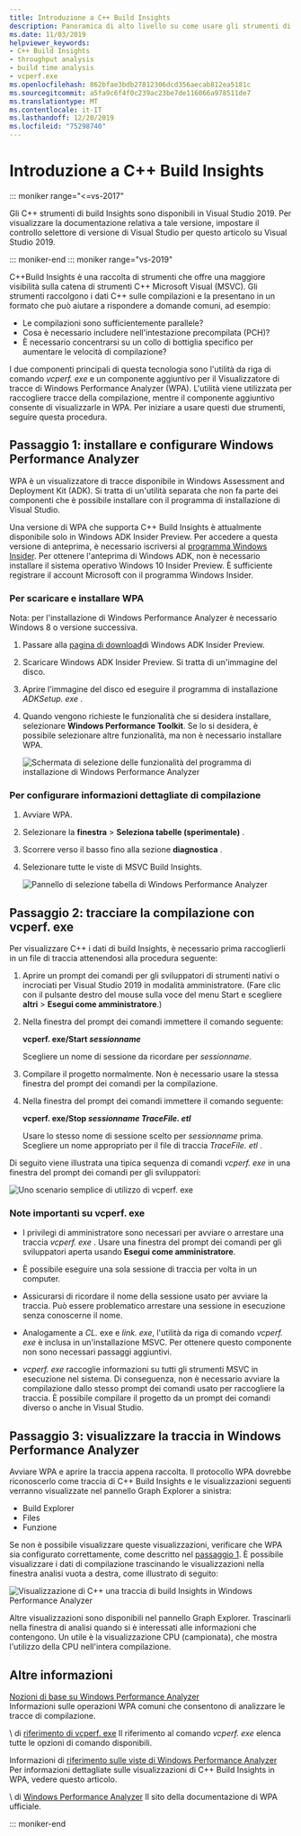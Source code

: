 ```yaml
---
title: Introduzione a C++ Build Insights
description: Panoramica di alto livello su come usare gli strumenti di analisi delle prestazioni in fase di compilazione che fanno parte C++ di informazioni dettagliate sulla compilazione.
ms.date: 11/03/2019
helpviewer_keywords:
- C++ Build Insights
- throughput analysis
- build time analysis
- vcperf.exe
ms.openlocfilehash: 862bfae3bdb27812306dcd356aecab812ea5181c
ms.sourcegitcommit: a5fa9c6f4f0c239ac23be7de116066a978511de7
ms.translationtype: MT
ms.contentlocale: it-IT
ms.lasthandoff: 12/20/2019
ms.locfileid: "75298740"
---
```

# <a name="get-started-with-c-build-insights"></a>Introduzione a C++ Build Insights

::: moniker range="<=vs-2017"

Gli C++ strumenti di build Insights sono disponibili in Visual Studio 2019. Per visualizzare la documentazione relativa a tale versione, impostare il controllo selettore di versione di Visual Studio per questo articolo su Visual Studio 2019.

::: moniker-end
::: moniker range="vs-2019"

C++Build Insights è una raccolta di strumenti che offre una maggiore visibilità sulla catena di strumenti C++ Microsoft Visual (MSVC). Gli strumenti raccolgono i dati C++ sulle compilazioni e la presentano in un formato che può aiutare a rispondere a domande comuni, ad esempio:

- Le compilazioni sono sufficientemente parallele?
- Cosa è necessario includere nell'intestazione precompilata (PCH)?
- È necessario concentrarsi su un collo di bottiglia specifico per aumentare le velocità di compilazione?

I due componenti principali di questa tecnologia sono l'utilità da riga di comando *vcperf. exe* e un componente aggiuntivo per il Visualizzatore di tracce di Windows Performance Analyzer (WPA). L'utilità viene utilizzata per raccogliere tracce della compilazione, mentre il componente aggiuntivo consente di visualizzarle in WPA. Per iniziare a usare questi due strumenti, seguire questa procedura.

## <a name="step-1-install-and-configure-windows-performance-analyzer"></a>Passaggio 1: installare e configurare Windows Performance Analyzer

WPA è un visualizzatore di tracce disponibile in Windows Assessment and Deployment Kit (ADK). Si tratta di un'utilità separata che non fa parte dei componenti che è possibile installare con il programma di installazione di Visual Studio.

Una versione di WPA che supporta C++ Build Insights è attualmente disponibile solo in Windows ADK Insider Preview. Per accedere a questa versione di anteprima, è necessario iscriversi al [programma Windows Insider](https://insider.windows.com). Per ottenere l'anteprima di Windows ADK, non è necessario installare il sistema operativo Windows 10 Insider Preview. È sufficiente registrare il account Microsoft con il programma Windows Insider.

### <a name="to-download-and-install-wpa"></a>Per scaricare e installare WPA

Nota: per l'installazione di Windows Performance Analyzer è necessario Windows 8 o versione successiva.

1. Passare alla [pagina di download](https://www.microsoft.com/en-us/software-download/windowsinsiderpreviewADK)di Windows ADK Insider Preview.

1. Scaricare Windows ADK Insider Preview. Si tratta di un'immagine del disco.

1. Aprire l'immagine del disco ed eseguire il programma di installazione *ADKSetup. exe* .

1. Quando vengono richieste le funzionalità che si desidera installare, selezionare **Windows Performance Toolkit**. Se lo si desidera, è possibile selezionare altre funzionalità, ma non è necessario installare WPA.

   ![Schermata di selezione delle funzionalità del programma di installazione di Windows Performance Analyzer](media/wpa-installation.png)

### <a name="configuration-steps"></a>Per configurare informazioni dettagliate di compilazione

1. Avviare WPA.

1. Selezionare la **finestra** > **Seleziona tabelle (sperimentale)** .

1. Scorrere verso il basso fino alla sezione **diagnostica** .

1. Selezionare tutte le viste di MSVC Build Insights.

   ![Pannello di selezione tabella di Windows Performance Analyzer](media/wpa-configuration.png)

## <a name="step-2-trace-your-build-with-vcperfexe"></a>Passaggio 2: tracciare la compilazione con vcperf. exe

Per visualizzare C++ i dati di build Insights, è necessario prima raccoglierli in un file di traccia attenendosi alla procedura seguente:

1. Aprire un prompt dei comandi per gli sviluppatori di strumenti nativi o incrociati per Visual Studio 2019 in modalità amministratore. (Fare clic con il pulsante destro del mouse sulla voce del menu Start e scegliere **altri** > **Esegui come amministratore**.)

1. Nella finestra del prompt dei comandi immettere il comando seguente:

   **vcperf. exe/Start _sessionname_**

   Scegliere un nome di sessione da ricordare per *sessionname*.

1. Compilare il progetto normalmente. Non è necessario usare la stessa finestra del prompt dei comandi per la compilazione.

1. Nella finestra del prompt dei comandi immettere il comando seguente:

   **vcperf. exe/Stop _sessionname_ _TraceFile. etl_**

   Usare lo stesso nome di sessione scelto per *sessionname* prima. Scegliere un nome appropriato per il file di traccia *TraceFile. etl* .

Di seguito viene illustrata una tipica sequenza di comandi *vcperf. exe* in una finestra del prompt dei comandi per gli sviluppatori:

![Uno scenario semplice di utilizzo di vcperf. exe](media/vcperf-simple-usage.png)

### <a name="important-notes-about-vcperfexe"></a>Note importanti su vcperf. exe

- I privilegi di amministratore sono necessari per avviare o arrestare una traccia *vcperf. exe* . Usare una finestra del prompt dei comandi per gli sviluppatori aperta usando **Esegui come amministratore**.

- È possibile eseguire una sola sessione di traccia per volta in un computer.

- Assicurarsi di ricordare il nome della sessione usato per avviare la traccia. Può essere problematico arrestare una sessione in esecuzione senza conoscerne il nome.

- Analogamente a *CL.* exe e *link. exe*, l'utilità da riga di comando *vcperf. exe* è inclusa in un'installazione MSVC. Per ottenere questo componente non sono necessari passaggi aggiuntivi.

- *vcperf. exe* raccoglie informazioni su tutti gli strumenti MSVC in esecuzione nel sistema. Di conseguenza, non è necessario avviare la compilazione dallo stesso prompt dei comandi usato per raccogliere la traccia. È possibile compilare il progetto da un prompt dei comandi diverso o anche in Visual Studio.

## <a name="step-3-view-your-trace-in-windows-performance-analyzer"></a>Passaggio 3: visualizzare la traccia in Windows Performance Analyzer

Avviare WPA e aprire la traccia appena raccolta. Il protocollo WPA dovrebbe riconoscerlo come traccia di C++ Build Insights e le visualizzazioni seguenti verranno visualizzate nel pannello Graph Explorer a sinistra:

- Build Explorer
- Files
- Funzione

Se non è possibile visualizzare queste visualizzazioni, verificare che WPA sia configurato correttamente, come descritto nel [passaggio 1](#configuration-steps). È possibile visualizzare i dati di compilazione trascinando le visualizzazioni nella finestra analisi vuota a destra, come illustrato di seguito:

![Visualizzazione di C++ una traccia di build Insights in Windows Performance Analyzer](media/wpa-viewing-trace.gif)

Altre visualizzazioni sono disponibili nel pannello Graph Explorer. Trascinarli nella finestra di analisi quando si è interessati alle informazioni che contengono. Un utile è la visualizzazione CPU (campionata), che mostra l'utilizzo della CPU nell'intera compilazione.

## <a name="more-information"></a>Altre informazioni

[Nozioni di base su Windows Performance Analyzer](wpa-basics.md)\
Informazioni sulle operazioni WPA comuni che consentono di analizzare le tracce di compilazione.

\ di [riferimento di vcperf. exe](vcperf-reference.md)
Il riferimento al comando *vcperf. exe* elenca tutte le opzioni di comando disponibili.

Informazioni di [riferimento sulle viste di Windows Performance Analyzer](wpa-views-reference.md)\
Per informazioni dettagliate sulle visualizzazioni di C++ Build Insights in WPA, vedere questo articolo.

\ di [Windows Performance Analyzer](/windows-hardware/test/wpt/windows-performance-analyzer)
Il sito della documentazione di WPA ufficiale.

::: moniker-end
